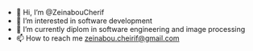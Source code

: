 - 👋 Hi, I’m @ZeinabouCherif
- 👀 I’m interested in software development
- 🌱 I’m currently diplom in software engineering and image processing 
- 📫 How to reach me zeinabou.cheirif@gmail.com

<!---
ZeinabouCherif/ZeinabouCherif is a ✨ special ✨ repository because its `README.md` (this file) appears on your GitHub profile.
You can click the Preview link to take a look at your changes.
--->
